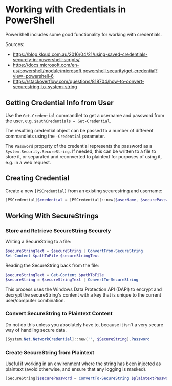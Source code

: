 # Working with Credentials in PowerShell
PowerShell includes some good functionality for working with credentials.

Sources:

* https://blog.kloud.com.au/2016/04/21/using-saved-credentials-securely-in-powershell-scripts/
* https://docs.microsoft.com/en-us/powershell/module/microsoft.powershell.security/get-credential?view=powershell-6
* https://stackoverflow.com/questions/818704/how-to-convert-securestring-to-system-string

## Getting Credential Info from User
Use the `Get-Credential` commandlet to get a username and password from the user, e.g. `$authCredentials = Get-Credential`.

The resulting credential object can be passed to a number of different commandlets using the `-Credential` parameter.

The `Password` property of the credential represents the password as a `System.Security.SecureString`. If needed, this can be written to a file to store it, or separated and reconverted to plaintext for purposes of using it, e.g. in a web request.


## Creating Credential
Create a new `[PSCredential]` from an existing securestring and username:

```PowerShell
[PSCredential]$credential = [PSCredential]::new($userName, $securePassword)
```


## Working With SecureStrings

### Store and Retrieve SecureString Securely
Writing a SecureString to a file:

``` PowerShell
$secureStringText = $secureString | ConvertFrom-SecureString
Set-Content $pathToFile $secureStringText
```

Reading the SecureString back from the file:

``` PowerShell
$secureStringText = Get-Content $pathToFile
$secureString = $secureStringText | ConvertTo-SecureString
```

This process uses the Windows Data Protection API (DAPI) to encrypt and decrypt the secureString's content with a key that is unique to the current user/computer combination.

### Convert SecureString to Plaintext Content
Do not do this unless you absolutely have to, because it isn't a very secure way of handling secure data.

``` PowerShell
[System.Net.NetworkCredential]::new('', $SecureString).Password
```

### Create SecureString from Plaintext
Useful if working in an environment where the string has been injected as plaintext (avoid otherwise, and ensure that any logging is masked).

``` PowerShell
[SecureString]$securePassword = ConvertTo-SecureString $plaintextPassword -AsPlainText -Force
```